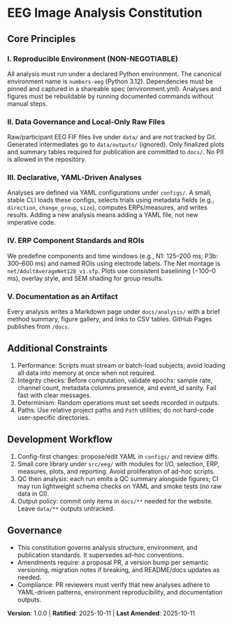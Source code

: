 <!--
Sync Impact Report
- Version change: (none) -> 1.0.0
- Modified principles: Initial creation
- Added sections: Core Principles, Additional Constraints, Development Workflow, Governance
- Removed sections: None
- Templates requiring updates (pending):
  - .specify/templates/plan-template.md
  - .specify/templates/spec-template.md
  - .specify/templates/tasks-template.md
- Follow-up TODOs:
  - TODO(ENV_FILE): Add environment.yml for `numbers-eeg` with exact versions
  - TODO(CONFIGS): Add configs/electrodes.yaml, components.yaml, analyses/*.yaml
  - TODO(MAPPINGS): Optional mapping from numeric event labels to descriptive names
-->

# EEG Image Analysis Constitution

## Core Principles

### I. Reproducible Environment (NON-NEGOTIABLE)
All analysis must run under a declared Python environment. The canonical
environment name is `numbers-eeg` (Python 3.12). Dependencies must be pinned and
captured in a shareable spec (environment.yml). Analyses and figures must be
rebuildable by running documented commands without manual steps.

### II. Data Governance and Local-Only Raw Files
Raw/participant EEG FIF files live under `data/` and are not tracked by Git.
Generated intermediates go to `data/outputs/` (ignored). Only finalized plots
and summary tables required for publication are committed to `docs/`.
No PII is allowed in the repository.

### III. Declarative, YAML‑Driven Analyses
Analyses are defined via YAML configurations under `configs/`. A small, stable
CLI loads these configs, selects trials using metadata fields (e.g.,
`direction`, `change_group`, `size`), computes ERPs/measures, and writes
results. Adding a new analysis means adding a YAML file, not new imperative
code.

### IV. ERP Component Standards and ROIs
We predefine components and time windows (e.g., N1: 125–200 ms; P3b: 300–600 ms)
and named ROIs using electrode labels. The Net montage is
`net/AdultAverageNet128_v1.sfp`. Plots use consistent baselining (−100–0 ms),
overlay style, and SEM shading for group results.

### V. Documentation as an Artifact
Every analysis writes a Markdown page under `docs/analysis/` with a brief method
summary, figure gallery, and links to CSV tables. GitHub Pages publishes from
`/docs`.

## Additional Constraints

1. Performance: Scripts must stream or batch-load subjects; avoid loading all
   data into memory at once when not required.
2. Integrity checks: Before computation, validate epochs: sample rate, channel
   count, metadata columns presence, and event_id sanity. Fail fast with clear
   messages.
3. Determinism: Random operations must set seeds recorded in outputs.
4. Paths: Use relative project paths and `Path` utilities; do not hard-code
   user-specific directories.

## Development Workflow

1. Config-first changes: propose/edit YAML in `configs/` and review diffs.
2. Small core library under `src/eeg/` with modules for I/O, selection, ERP,
   measures, plots, and reporting. Avoid proliferation of ad-hoc scripts.
3. QC then analysis: each run emits a QC summary alongside figures; CI may run
   lightweight schema checks on YAML and smoke tests (no raw data in CI).
4. Output policy: commit only items in `docs/**` needed for the website. Leave
   `data/**` outputs untracked.

## Governance

- This constitution governs analysis structure, environment, and publication
  standards. It supersedes ad-hoc conventions.
- Amendments require: a proposal PR, a version bump per semantic versioning,
  migration notes if breaking, and README/docs updates as needed.
- Compliance: PR reviewers must verify that new analyses adhere to YAML-driven
  patterns, environment reproducibility, and documentation outputs.

**Version**: 1.0.0 | **Ratified**: 2025-10-11 | **Last Amended**: 2025-10-11

